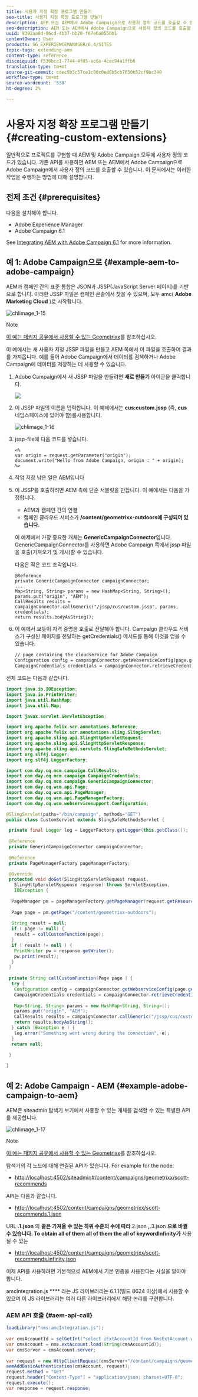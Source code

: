 ```yaml
---
title: 사용자 지정 확장 프로그램 만들기
seo-title: 사용자 지정 확장 프로그램 만들기
description: AEM 또는 AEM에서 Adobe Campaign으로 사용자 정의 코드를 호출할 수 있습니다
seo-description: AEM 또는 AEM에서 Adobe Campaign으로 사용자 정의 코드를 호출할 수 있습니다
uuid: 8392aa0d-06cd-4b37-bb20-f67e6a0550b1
contentOwner: User
products: SG_EXPERIENCEMANAGER/6.4/SITES
topic-tags: extending-aem
content-type: reference
discoiquuid: f536bcc1-7744-4f05-ac6a-4cec94a1ffb6
translation-type: tm+mt
source-git-commit: cdec5b3c57ce1c80c0ed6b5cb7650b52cf9bc340
workflow-type: tm+mt
source-wordcount: '538'
ht-degree: 2%

---
```



# 사용자 지정 확장 프로그램 만들기{#creating-custom-extensions}

일반적으로 프로젝트를 구현할 때 AEM 및 Adobe Campaign 모두에 사용자 정의 코드가 있습니다. 기존 API를 사용하면 AEM 또는 AEM에서 Adobe Campaign으로 Adobe Campaign에서 사용자 정의 코드를 호출할 수 있습니다. 이 문서에서는 이러한 작업을 수행하는 방법에 대해 설명합니다.

## 전제 조건 {#prerequisites}

다음을 설치해야 합니다.

* Adobe Experience Manager
* Adobe Campaign 6.1

See [Integrating AEM with Adobe Campaign 6.1](/help/sites-administering/campaignonpremise.md) for more information.

## 예 1: Adobe Campaign으로 {#example-aem-to-adobe-campaign}

AEM과 캠페인 간의 표준 통합은 JSON과 JSSP(JavaScript Server 페이지)를 기반으로 합니다. 이러한 JSSP 파일은 캠페인 콘솔에서 찾을 수 있으며, 모두 amc( **Adobe Marketing Cloud** )로 시작합니다.

![chlimage_1-15](assets/chlimage_1-15.png)

>[!NOTE]
>
>[이 예는 패키지 공유에서 사용할 수 있는 Geometrixx](/help/sites-developing/we-retail.md)를 참조하십시오.

이 예에서는 새 사용자 지정 JSSP 파일을 만들고 AEM 쪽에서 이 파일을 호출하여 결과를 가져옵니다. 예를 들어 Adobe Campaign에서 데이터를 검색하거나 Adobe Campaign에 데이터를 저장하는 데 사용할 수 있습니다.

1. Adobe Campaign에서 새 JSSP 파일을 만들려면 **새로 만들기** 아이콘을 클릭합니다.

   ![](do-not-localize/chlimage_1-4.png)

1. 이 JSSP 파일의 이름을 입력합니다. 이 예제에서는 **cus:custom.jssp** (즉, **cus** 네임스페이스에 있어야 함)를사용합니다.

   ![chlimage_1-16](assets/chlimage_1-16.png)

1. jssp-file에 다음 코드를 넣습니다.

   ```
   <%
   var origin = request.getParameter("origin");
   document.write("Hello from Adobe Campaign, origin : " + origin);
   %>
   ```

1. 작업 저장 남은 일은 AEM입니다
1. 이 JSSP를 호출하려면 AEM 측에 단순 서블릿을 만듭니다. 이 예에서는 다음을 가정합니다.

   * AEM과 캠페인 간의 연결
   * 캠페인 클라우드 서비스가 **/content/geometrixx-outdoors에 구성되어 있습니다.**

   이 예제에서 가장 중요한 개체는 **GenericCampaignConnector**&#x200B;입니다. GenericCampaignConnector를 사용하면 Adobe Campaign 쪽에서 jssp 파일을 호출(가져오기 및 게시)할 수 있습니다.

   다음은 작은 코드 조각입니다.

   ```
   @Reference
   private GenericCampaignConnector campaignConnector;
   ...
   Map<String, String> params = new HashMap<String, String>();
   params.put("origin", "AEM"); 
   CallResults results = campaignConnector.callGeneric("/jssp/cus/custom.jssp", params, credentials);
   return results.bodyAsString();
   ```

1. 이 예에서 보듯이 자격 증명을 호출로 전달해야 합니다. Campaign 클라우드 서비스가 구성된 페이지를 전달하는 getCredentials() 메서드를 통해 이것을 얻을 수 있습니다.

   ```xml
   // page containing the cloudservice for Adobe Campaign
   Configuration config = campaignConnector.getWebserviceConfig(page.getContentResource().getParent());
   CampaignCredentials credentials = campaignConnector.retrieveCredentials(config);
   ```

전체 코드는 다음과 같습니다.

```java
import java.io.IOException;
import java.io.PrintWriter;
import java.util.HashMap;
import java.util.Map;

import javax.servlet.ServletException;

import org.apache.felix.scr.annotations.Reference;
import org.apache.felix.scr.annotations.sling.SlingServlet;
import org.apache.sling.api.SlingHttpServletRequest;
import org.apache.sling.api.SlingHttpServletResponse;
import org.apache.sling.api.servlets.SlingSafeMethodsServlet;
import org.slf4j.Logger;
import org.slf4j.LoggerFactory;

import com.day.cq.mcm.campaign.CallResults;
import com.day.cq.mcm.campaign.CampaignCredentials;
import com.day.cq.mcm.campaign.GenericCampaignConnector;
import com.day.cq.wcm.api.Page;
import com.day.cq.wcm.api.PageManager;
import com.day.cq.wcm.api.PageManagerFactory;
import com.day.cq.wcm.webservicesupport.Configuration;

@SlingServlet(paths="/bin/campaign", methods="GET")
public class CustomServlet extends SlingSafeMethodsServlet {

 private final Logger log = LoggerFactory.getLogger(this.getClass());
 
 @Reference
 private GenericCampaignConnector campaignConnector;
 
 @Reference
 private PageManagerFactory pageManagerFactory;

 @Override
 protected void doGet(SlingHttpServletRequest request,
   SlingHttpServletResponse response) throws ServletException,
   IOException {
  
  PageManager pm = pageManagerFactory.getPageManager(request.getResourceResolver());
  
  Page page = pm.getPage("/content/geometrixx-outdoors");
  
  String result = null;
  if ( page != null) {
   result = callCustomFunction(page);
  }
  if ( result != null ) {
   PrintWriter pw = response.getWriter();
   pw.print(result);
  }
 }
 
 private String callCustomFunction(Page page ) {
  try {
   Configuration config = campaignConnector.getWebserviceConfig(page.getContentResource().getParent());
   CampaignCredentials credentials = campaignConnector.retrieveCredentials(config);
   
   Map<String, String> params = new HashMap<String, String>();
   params.put("origin", "AEM");
   CallResults results = campaignConnector.callGeneric("/jssp/cus/custom.jssp", params, credentials);
   return results.bodyAsString();
  } catch (Exception e ) {
   log.error("Something went wrong during the connection", e);
  }
  return null;
  
 }

}
```

## 예 2: Adobe Campaign - AEM {#example-adobe-campaign-to-aem}

AEM은 siteadmin 탐색기 보기에서 사용할 수 있는 개체를 검색할 수 있는 특별한 API를 제공합니다.

![chlimage_1-17](assets/chlimage_1-17.png)

>[!NOTE]
>
>[이 예는 패키지 공유에서 사용할 수 있는 Geometrixx](/help/sites-developing/we-retail.md)를 참조하십시오.

탐색기의 각 노드에 대해 연결된 API가 있습니다. For example for the node:

* [http://localhost:4502/siteadmin#/content/campaigns/geometrixx/scott-recommends](http://localhost:4502/siteadmin#/content/campaigns/geometrixx/scott-recommends)

API는 다음과 같습니다.

* [http://localhost:4502/content/campaigns/geometrixx/scott-recommends.1.json](http://localhost:4502/content/campaigns/geometrixx/scott-recommends.2.json)

URL **.1.json** 의 **끝은 가져올 수 있는 하위 수준의 수에 따라**.2.json **,**.3.json **으로 바뀔 수 있습니다. To obtain all of them all of them the all of keywordInfinity가** 사용될 수 있는

* [http://localhost:4502/content/campaigns/geometrixx/scott-recommends.infinity.json](http://localhost:4502/content/campaigns/geometrixx/scott-recommends.2.json)

이제 API를 사용하려면 기본적으로 AEM에서 기본 인증을 사용한다는 사실을 알아야 합니다.

amcIntegration.js **** 라는 JS 라이브러리는 6.1.1(빌드 8624 이상)에서 사용할 수 있으며 이 JS 라이브러리는 여러 다른 라이브러리에서 해당 논리를 구현합니다.

### AEM API 호출 {#aem-api-call}

```java
loadLibrary("nms:amcIntegration.js");
 
var cmsAccountId = sqlGetInt("select iExtAccountId from NmsExtAccount where sName=$(sz)","aemInstance")
var cmsAccount = nms.extAccount.load(String(cmsAccountId));
var cmsServer = cmsAccount.server;
 
var request = new HttpClientRequest(cmsServer+"/content/campaigns/geometrixx.infinity.json")
aemAddBasicAuthentication(cmsAccount, request);
request.method = "GET"
request.header["Content-Type"] = "application/json; charset=UTF-8";
request.execute();
var response = request.response;
```

